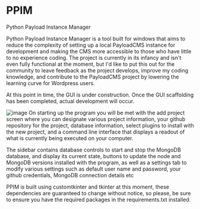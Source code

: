 # PPIM
Python Payload Instance Manager

Python Payload Instance Manager is a tool built for windows that aims to reduce the complexity of setting up a local PayloadCMS instance for development and making the CMS more accessible to those who have little to no experience coding. The project is currently in its infancy and isn't even fully functional at the moment, but I'd like to put this out for the community to leave feedback as the project develops, improve my coding knowledge, and contribute to the PayloadCMS project by lowering the learning curve for Wordpress users.

At this point in time, the GUI is under construction. Once the GUI scaffolding has been completed, actual development will occur.

![image](https://user-images.githubusercontent.com/105748910/218302565-936208a6-8f3e-4289-b1b9-f30082698a68.png)
On starting up the program you will be met with the add project screen where you can designate various project information, your github repository for the project, database information, select plugins to install with the new project, and a command line interface that displays a readout of what is currently being executed on your computer.

The sidebar contains database controls to start and stop the MongoDB database, and display its current state, buttons to update the node and MongoDB versions installed with the program, as well as a settings tab to modify various settings such as default user name and password, your github credentials, MongoDB connection details etc

PPIM is built using customtkinter and tkinter at this moment, these dependencies are guaranteed to change without notice, so please, be sure to ensure you have the required packages in the requirements.txt installed.
